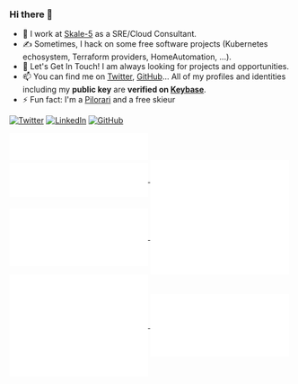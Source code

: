 ### Hi there 👋

- 🔭 I work at [Skale-5](https://www.skale-5.com/) as a SRE/Cloud Consultant.
- ✍️ Sometimes, I hack on some free software projects (Kubernetes echosystem, Terraform providers, HomeAutomation, ...).
- 💬 Let's Get In Touch! I am always looking for projects and opportunities.
- 📫 You can find me on [Twitter](https://twitter.com/nlamirault 'Nicolas on Twitter'), [GitHub](https://github.com/nlamirault 'nlamirault on GitHub')... All of my profiles and identities including my **public key**  are **verified on [Keybase](https://keybase.io/nlamirault)**.
- ⚡ Fun fact: I'm a [Pilorari](https://en.wikipedia.org/wiki/Basque_pelota) and a free skieur

<!-- https://github.com/simple-icons/simple-icons/blob/develop/slugs.md -->

[![Twitter](https://img.shields.io/badge/Twitter-1D9BF0?logo=twitter&logoColor=fff&style=for-the-badge)](https://twitter.com/nlamirault) 
[![LinkedIn](https://img.shields.io/badge/LinkedIn-0077b5?logo=linkedin&style=for-the-badge)](https://www.linkedin.com/in/nicolaslamirault//) 
[![GitHub](https://img.shields.io/badge/GitHub-fff?logo=github&logoColor=000&style=for-the-badge)](https://github.com/nlamirault#gh-dark-mode-only)

<a href="https://github.com/nlamirault">
  <img align="center" width="49%" src="./header.svg" />
</a>
<br/>
<a href="https://github.com/nlamirault">
  <img align="center" width="49%" src="./repositories.svg" />
</a>
<a href="https://github.com/nlamirault">
  <img align="center" width="49%" src="./acti_comm.svg" />
</a>

<a href="https://github.com/nlamirault">
  <img align="center" width="49%" src="./iso_calender.svg" />
</a>

<a href="https://github.com/nlamirault">
    <img align="center" width="49%" src="./issue_pr_lang.svg" />
</a>

<a href="https://github.com/nlamirault">
  <img align="center" width="49%" src="./github-habits.svg" />
</a>
<a href="https://github.com/nlamirault">
    <img align="center" width="49%" src="./achievements.svg" />
</a>